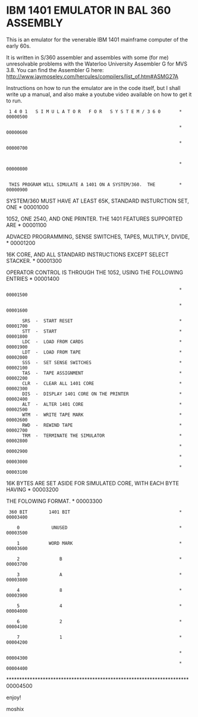 # IBM 1401 EMULATOR IN BAL 360 ASSEMBLY

This is an emulator for the venerable IBM 1401 mainframe computer of the early 60s. 

It is written in S/360 assembler and assembles with some (for me) unresolvable problems with the Waterloo University Assembler G for  MVS 3.8. You can find the Assembler G here: http://www.jaymoseley.com/hercules/compilers/list_of.htm#ASMG27A

Instructions on how to run the emulator are in the code itself, but I shall write up a manual, and also make a youtube video available on how to get it to run. 


     1 4 0 1   S I M U L A T O R   F O R   S Y S T E M / 3 6 0       * 00000500

                                                                     * 00000600

                                                                     * 00000700


                                                                     * 00000800


     THIS PROGRAM WILL SIMULATE A 1401 ON A SYSTEM/360.  THE         * 00000900


 SYSTEM/360 MUST HAVE AT LEAST 65K, STANDARD INSTURCTION SET, ONE    * 00001000

 1052, ONE 2540, AND ONE PRINTER. THE 1401 FEATURES SUPPORTED ARE    * 00001100

 ADVACED PROGRAMMING, SENSE SWITCHES, TAPES, MULTIPLY, DIVIDE,       * 00001200

 16K CORE, AND ALL STANDARD INSTRUCTIONS EXCEPT SELECT STACKER.      * 00001300

 OPERATOR CONTROL IS THROUGH THE 1052, USING THE FOLLOWING ENTRIES   * 00001400

                                                                     * 00001500

                                                                     * 00001600

          SRS  -  START RESET                                        * 00001700
          STT  -  START                                              * 00001800
          LDC  -  LOAD FROM CARDS                                    * 00001900
          LDT  -  LOAD FROM TAPE                                     * 00002000
          SSS  -  SET SENSE SWITCHES                                 * 00002100
          TAS  -  TAPE ASSIGNMENT                                    * 00002200
          CLR  -  CLEAR ALL 1401 CORE                                * 00002300
          DIS  -  DISPLAY 1401 CORE ON THE PRINTER                   * 00002400
          ALT  -  ALTER 1401 CORE                                    * 00002500
          WTM  -  WRITE TAPE MARK                                    * 00002600
          RWD  -  REWIND TAPE                                        * 00002700
          TRM  -  TERMINATE THE SIMULATOR                            * 00002800
                                                                     * 00002900
                                                                     * 00003000
                                                                     * 00003100

 16K BYTES ARE SET ASIDE FOR SIMULATED CORE, WITH EACH BYTE HAVING   * 00003200

 THE FOLOWING FORMAT.                                                * 00003300

     360 BIT        1401 BIT                                         * 00003400

        0            UNUSED                                          * 00003500

        1           WORD MARK                                        * 00003600

        2               B                                            * 00003700

        3               A                                            * 00003800

        4               8                                            * 00003900

        5               4                                            * 00004000

        6               2                                            * 00004100

        7               1                                            * 00004200

                                                                     * 00004300
                                                                     * 00004400

********************************************************************** 00004500



enjoy!

moshix
